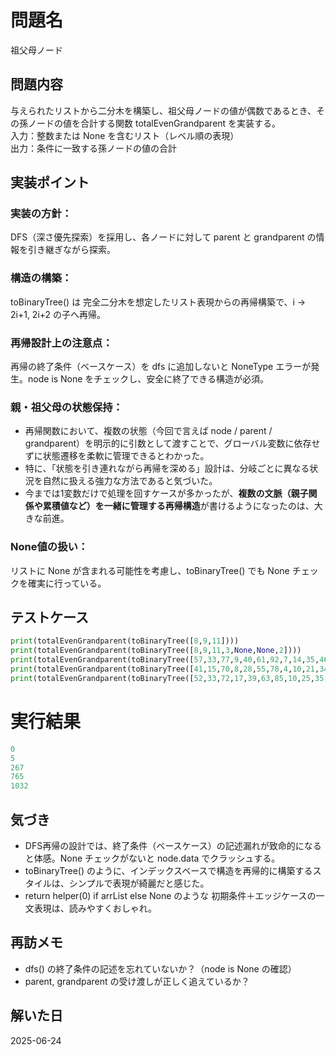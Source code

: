 # 問題名
祖父母ノード

## 問題内容
与えられたリストから二分木を構築し、祖父母ノードの値が偶数であるとき、その孫ノードの値を合計する関数 totalEvenGrandparent を実装する。  
入力：整数または None を含むリスト（レベル順の表現）  
出力：条件に一致する孫ノードの値の合計  

## 実装ポイント
### 実装の方針：
DFS（深さ優先探索）を採用し、各ノードに対して parent と grandparent の情報を引き継ぎながら探索。
### 構造の構築：
toBinaryTree() は 完全二分木を想定したリスト表現からの再帰構築で、i → 2i+1, 2i+2 の子へ再帰。
### 再帰設計上の注意点：
再帰の終了条件（ベースケース）を dfs に追加しないと NoneType エラーが発生。node is None をチェックし、安全に終了できる構造が必須。
### 親・祖父母の状態保持：

- 再帰関数において、複数の状態（今回で言えば node / parent / grandparent）を明示的に引数として渡すことで、グローバル変数に依存せずに状態遷移を柔軟に管理できるとわかった。
- 特に、「状態を引き連れながら再帰を深める」設計は、分岐ごとに異なる状況を自然に扱える強力な方法であると気づいた。
- 今までは1変数だけで処理を回すケースが多かったが、**複数の文脈（親子関係や累積値など）を一緒に管理する再帰構造**が書けるようになったのは、大きな前進。
### None値の扱い：
リストに None が含まれる可能性を考慮し、toBinaryTree() でも None チェックを確実に行っている。

## テストケース
```python
print(totalEvenGrandparent(toBinaryTree([8,9,11])))
print(totalEvenGrandparent(toBinaryTree([8,9,11,3,None,None,2])))
print(totalEvenGrandparent(toBinaryTree([57,33,77,9,40,61,92,7,14,35,46,59,63,78,96,None,None,None,23,None,37,None,47,None,None,None,76,None,84,None,99])))  # 267
print(totalEvenGrandparent(toBinaryTree([41,15,70,8,28,55,78,4,10,21,34,47,63,74,83,2,6,9,14,16,25,33,35,46,50,56,65,72,75,81,90,None,None,None,None,None,None,None,None,None,None,None,None,None,None,None,40,None,None,None,None,None,None,None,69,None,None,None,None,None,None,None,96])))
print(totalEvenGrandparent(toBinaryTree([52,33,72,17,39,63,85,10,25,35,44,58,69,80,98,5,12,18,27,34,36,40,48,53,59,66,70,73,82,89,99,None,None,None,16,None,22,None,28,None,None,None,37,None,43,None,49,None,None,None,60,None,68,None,71,None,79,None,83,None,94,None,99])))
```

# 実行結果
```python
0
5
267
765
1032
```

## 気づき
- DFS再帰の設計では、終了条件（ベースケース）の記述漏れが致命的になると体感。None チェックがないと node.data でクラッシュする。
- toBinaryTree() のように、インデックスベースで構造を再帰的に構築するスタイルは、シンプルで表現が綺麗だと感じた。
- return helper(0) if arrList else None のような 初期条件＋エッジケースの一文表現は、読みやすくおしゃれ。

## 再訪メモ
- dfs() の終了条件の記述を忘れていないか？（node is None の確認）
- parent, grandparent の受け渡しが正しく追えているか？

## 解いた日
2025-06-24
